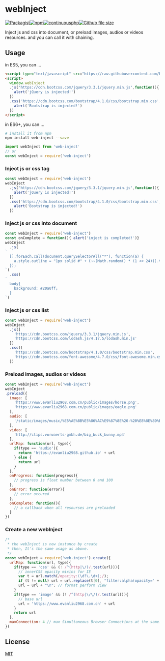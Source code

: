 # webInject

[![Packagist](https://img.shields.io/packagist/l/doctrine/orm.svg)](https://github.com/EvanLiu2968/web-inject)[![npm](https://img.shields.io/npm/v/web-inject.svg)](https://www.npmjs.com/package/web-inject)[![continuousphp](https://img.shields.io/continuousphp/git-hub/doctrine/dbal/master.svg)](https://www.npmjs.com/package/web-inject)[![Github file size](https://img.shields.io/github/size/Evanliu2968/web-inject/dist/webInject.min.js.svg)](https://raw.githubusercontent.com/EvanLiu2968/web-inject/master/dist/webInject.min.js)

Inject js and css into document, or preload images, audios or videos resources.
and you can call it with chaining.

## Usage

in ES5, you can ...
```html
<script type="text/javascript" src="https://raw.githubusercontent.com/EvanLiu2968/web-inject/master/dist/webInject.min.js"></script>
<script>
  window.webInject
  .js('https://cdn.bootcss.com/jquery/3.3.1/jquery.min.js',function(){
    alert('jQuery is injected!')
  })
  .css('https://cdn.bootcss.com/bootstrap/4.1.0/css/bootstrap.min.css',function(){
    alert('Bootstrap is injected!')
  })
</script>
```

in ES6+, you can ...
```bash
# install it from npm
npm install web-inject --save
```
```javascript
import webInject from 'web-inject'
// or
const webInject = require('web-inject')
```


### Inject js or css tag

```javascript
const webInject = require('web-inject')
webInject
  .js('https://cdn.bootcss.com/jquery/3.3.1/jquery.min.js',function(){
    alert('jQuery is injected!')
  })
  .css('https://cdn.bootcss.com/bootstrap/4.1.0/css/bootstrap.min.css',function(){
    alert('Bootstrap is injected!')
  })
```

### Inject js or css into document

```javascript
const webInject = require('web-inject')
const onComplete = function(){ alert('inject is completed!')}
webInject
  .js(
`
  [].forEach.call(document.querySelectorAll("*"), function(a) {
    a.style.outline = "1px solid #" + (~~(Math.random() * (1 << 24))).toString(16)
  });
`)
  .css(
`
  body{
    background: #20a0ff;
  }
`)
```

### Inject js or css list

```javascript
const webInject = require('web-inject')
webInject
  .js([
    'https://cdn.bootcss.com/jquery/3.3.1/jquery.min.js',
    'https://cdn.bootcss.com/lodash.js/4.17.5/lodash.min.js'
  ])
  .css([
    'https://cdn.bootcss.com/bootstrap/4.1.0/css/bootstrap.min.css',
    'https://cdn.bootcss.com/font-awesome/4.7.0/css/font-awesome.min.css'
  ])
```

### Preload images, audios or videos

```javascript
const webInject = require('web-inject')
webInject
.preload({
  image: [
    'https://www.evanliu2968.com.cn/public/images/horse.png',
    'https://www.evanliu2968.com.cn/public/images/eagle.png'
  ],
  audio: [
    '/static/images/music/%E5%AE%8B%E5%86%AC%E9%87%8E%20-%20%E8%8E%89%E8%8E%89%E5%AE%89.mp3'
  ],
  video: [
    'http://clips.vorwaerts-gmbh.de/big_buck_bunny.mp4'
  ],
  urlMap: function(url, type){
    if(type == 'audio'){
      return 'https://evanliu2968.github.io' + url
    } else {
      return url
    }
  },
  onProgress: function(progress){
    // progress is float number between 0 and 100
  },
  onError: function(error){
    // error occured
  },
  onComplete: function(){
    // a callback when all resourses are preloaded
  }
})
```

### Create a new webInject

```javascript
/*
 * the webInject is new instance by create
 * then, It's the same usage as above.
 */
const webInject = require('web-inject').create({
  urlMap: function(url, type){
    if(type == 'css' && (! /^(http|\/)/.test(url))){
      // innerCSS opacity mixins for IE
      var t = url.match(/opacity:(\d?\.\d+);/);
      if (t != null) url = url.replace(t[0], "filter:alpha(opacity=" + parseFloat(t[1]) * 100 + ")")
      url = url + "\n"; // format perform view
    }
    if(type == 'image' && (! /^(http|\/\/)/.test(url))){
      // base url
      url = 'https://www.evanliu2968.com.cn' + url
    }
    return url
  },
  maxConnection: 4 // max Simultaneous Browser Connections at the same.
})
```

## License

[MIT](LICENSE)
